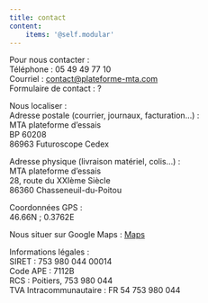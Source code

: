 ```yaml
---
title: contact
content:
    items: '@self.modular'
---
```


Pour nous contacter :  
Téléphone :			05 49 49 77 10  
Courriel :			contact@plateforme-mta.com  
Formulaire de contact :		? 

Nous localiser :  
Adresse postale (courrier, journaux, facturation…) :  
	MTA plateforme d’essais  
	BP 60208  
	86963 Futuroscope Cedex

Adresse physique (livraison matériel, colis…) :  
	MTA plateforme d’essais  
	28, route du XXIème Siècle  
	86360 Chasseneuil-du-Poitou

Coordonnées GPS :  
	46.66N ; 0.3762E

Nous situer sur Google Maps :
	[Maps](https://www.google.fr/maps/place/MTA+plateforme+d'essais/@46.6615548,0.3747084,17z/data=!3m1!4b1!4m5!3m4!1s0x47fdbcc8223f6199:0xa9d67fdf80ebd8eb!8m2!3d46.6615548!4d0.3768971)



Informations légales :  
SIRET : 			753 980 044 00014  
Code APE :			7112B  
RCS :				Poitiers, 753 980 044  
TVA Intracommunautaire :	FR 54 753 980 044